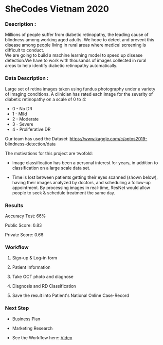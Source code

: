 # SheCodes Vietnam 2020

### Description :
Millions of people suffer from diabetic retinopathy, the leading cause of blindness among working aged adults. We hope to detect and prevent this disease among people living in rural areas where medical screening is difficult to conduct.<br>
We are going to build a machine learning model to speed up disease detection.We have to work with thousands of images collected in rural areas to help identify diabetic retinopathy automatically.

### Data Description :
Large set of retina images taken using fundus photography under a variety of imaging conditions. A clinician has rated each image for the severity of diabetic retinopathy on a scale of 0 to 4:
+ 0 - No DR
+ 1 - Mild
+ 2 - Moderate
+ 3 - Severe
+ 4 - Proliferative DR

Our team has used the Dataset: https://www.kaggle.com/c/aptos2019-blindness-detection/data

The motivations for this project are twofold:

* Image classification has been a personal interest for years, in addition to classification on a large scale data set.

* Time is lost between patients getting their eyes scanned (shown below), having their images analyzed by doctors, and scheduling a follow-up appointment. By processing images in real-time, ResNet would allow people to seek & schedule treatment the same day.

### Results

Accuracy Test: 66%

Public Score: 0.83

Private Score: 0.66

### Workflow

1. Sign-up & Log-in form

2. Patient Information

3. Take OCT photo and diagnose

4. Diagnosis and RD Classification


5. Save the result into Patient's National Online Case-Record

### Next Step 

- Business Plan

- Marketing Research

- See the Workflow here: [Video](https://drive.google.com/file/d/1gSEFTkiL4Sol_JmM3LdQbK2OzMK3wSHJ/view?usp=sharing)
